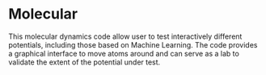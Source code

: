 # Molecular

This molecular dynamics code allow user to test interactively different potentials, including those based on Machine Learning. The code provides a graphical interface to move atoms around and can serve as a lab to validate the extent of the potential under test.
